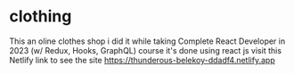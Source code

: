 # clothing
This an oline clothes shop i did it while taking Complete React Developer in 2023 (w/ Redux, Hooks, GraphQL) course 
it's done using react js 
visit this Netlify link to see the site 
https://thunderous-belekoy-ddadf4.netlify.app
